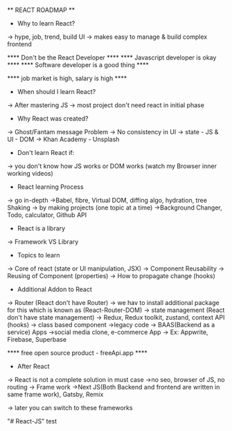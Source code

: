 ** REACT ROADMAP **

* Why to learn React?

-> hype, job, trend, build UI
-> makes easy to manage & build complex frontend

****  Don't be the React Developer  ****
****  Javascript developer is okay  ****
****  Software developer is a good thing  ****

**** job market is high, salary is high ****

* When should I learn React?

-> After mastering JS
-> most project don't need react in initial phase

* Why React was created? 

-> Ghost/Fantam message Problem
    -> No consistency in UI
-> state - JS & UI - DOM
    -> Khan Academy - Unsplash

* Don't learn React if:

-> you don't know how JS works or DOM works (watch my Browser inner working videos)

* React learning Process

-> go in-depth
    ->Babel, fibre, Virtual DOM, diffing algo, hydration, tree Shaking
-> by making projects (one topic at a time)
    ->Background Changer, Todo, calculator, Github API

* React is a library

-> Framework VS Library

* Topics to learn 

-> Core of react (state or UI manipulation, JSX)
-> Component Reusability
-> Reusing of Component (properties)
-> How to propagate change (hooks)

* Additional Addon to React

-> Router (React don't have Router)
    -> we hav to install additional package for this which is known as (React-Router-DOM)
-> state management (React don't have state management)
    -> Redux, Redux toolkit, zustand, context API (hooks)
-> class based component
    ->legacy code
-> BAAS(Backend as a service) Apps
    ->social media clone, e-commerce App
    -> Ex: Appwrite, Firebase, Superbase

**** free open source product - freeApi.app ****

* After React

-> React is not a complete solution in must case
    ->no seo, browser of JS, no routing
-> Frame work
    ->Next JS(Both Backend and frontend are written in same frame work), Gatsby, Remix

-> later you can switch to these frameworks



"# React-JS" 
test